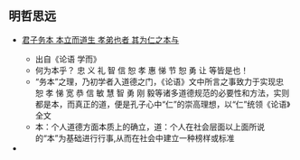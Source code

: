 ## 明哲思远

* [君子务本 本立而道生 孝弟也者 其为仁之本与](https://sanwen8.cn/p/4aeKQ1L.html)
    - 出自《论语 学而》
    - 何为本乎？ 忠 义 礼 智 信 恕 孝 惠 悌 节 恕 勇 让 等皆是也！
    - “务本”之理，乃初学者入道德之门，《论语》文中所言之事致力于实现忠 恕 孝 悌 宽 恭 信 敏 慧 智 勇 刚 毅等诸多道德规范的必要性和方法，实则都是本，而真正的道，便是孔子心中“仁”的崇高理想，以“仁”统领《论语》全文
    - 本：个人道德方面本质上的确立，道：个人在社会层面以上面所说的“本”为基础进行行事,从而在社会中建立一种榜样或标准

* 
